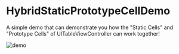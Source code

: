 # HybridStaticPrototypeCellDemo
A simple demo that can demonstrate you how the "Static Cells" and "Prototype Cells" of UITableViewController can work together!

![demo](http://upload-images.jianshu.io/upload_images/1334681-b9cf004a88987ba6.gif?imageMogr2/auto-orient/strip)
